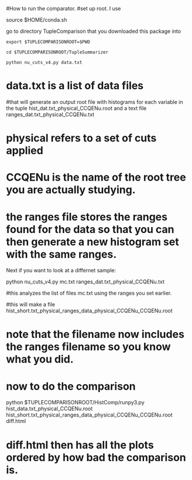 #How to run the comparator. 
#set up root.  I use  

source $HOME/conda.sh


go to directory TupleComparison that you downloaded this package into

`export $TUPLECOMPARISONROOT=$PWD`

`cd $TUPLECOMPARISONROOT/TupleSummarizer`

`python nu_cuts_v4.py data.txt `

# data.txt is a list of data files

#that will generate an output root file with histograms for each variable in the tuple hist_dat.txt_physical_CCQENu.root and a text file ranges_dat.txt_physical_CCQENu.txt

# physical refers to a set of cuts applied

# CCQENu is the name of the root tree you are actually studying. 

# the ranges file stores the ranges found for the data so that you can then generate a new histogram set with the same ranges.

Next if you want to look at a differnet sample: 

python nu_cuts_v4.py mc.txt ranges_dat.txt_physical_CCQENu.txt

#this analyzes the list of files mc.txt using the ranges you set earlier. 

#this will make a file hist_short.txt_physical_ranges_data_physical_CCQENu_CCQENu.root

# note that the filename now includes the ranges filename so you know what you did.

# now to do the comparison

python $TUPLECOMPARISONROOT/HistComp/runpy3.py hist_data.txt_physical_CCQENu.root hist_short.txt_physical_ranges_data_physical_CCQENu_CCQENu.root diff.html

# diff.html then has all the plots ordered by how bad the comparison is. 



